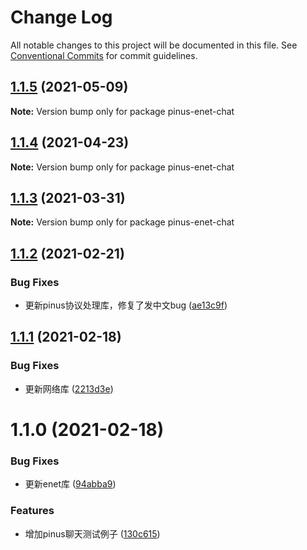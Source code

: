 # Change Log

All notable changes to this project will be documented in this file.
See [Conventional Commits](https://conventionalcommits.org) for commit guidelines.

## [1.1.5](https://e.coding.net/AILHC/easy-game-framework/EasyGameFrameworkOpen/compare/pinus-enet-chat@1.1.4...pinus-enet-chat@1.1.5) (2021-05-09)

**Note:** Version bump only for package pinus-enet-chat





## [1.1.4](https://e.coding.net/AILHC/easy-game-framework/EasyGameFrameworkOpen/compare/pinus-enet-chat@1.1.3...pinus-enet-chat@1.1.4) (2021-04-23)

**Note:** Version bump only for package pinus-enet-chat





## [1.1.3](https://e.coding.net/AILHC/easy-game-framework/EasyGameFrameworkOpen/compare/pinus-enet-chat@1.1.2...pinus-enet-chat@1.1.3) (2021-03-31)

**Note:** Version bump only for package pinus-enet-chat





## [1.1.2](https://e.coding.net/AILHC/easy-game-framework/EasyGameFrameworkOpen/compare/pinus-enet-chat@1.1.1...pinus-enet-chat@1.1.2) (2021-02-21)


### Bug Fixes

* 更新pinus协议处理库，修复了发中文bug ([ae13c9f](https://e.coding.net/AILHC/easy-game-framework/EasyGameFrameworkOpen/commits/ae13c9f347f6a2f6c7f855e3b4d3093b6623c1d6))





## [1.1.1](https://e.coding.net/AILHC/easy-game-framework/EasyGameFrameworkOpen/compare/pinus-enet-chat@1.1.0...pinus-enet-chat@1.1.1) (2021-02-18)


### Bug Fixes

* 更新网络库 ([2213d3e](https://e.coding.net/AILHC/easy-game-framework/EasyGameFrameworkOpen/commits/2213d3ec47a4b2ed4e09013d70014ed276b1d84d))





# 1.1.0 (2021-02-18)


### Bug Fixes

* 更新enet库 ([94abba9](https://e.coding.net/AILHC/easy-game-framework/EasyGameFrameworkOpen/commits/94abba9ec5e365760d52b4f9c8bb71ba235e5ab7))


### Features

* 增加pinus聊天测试例子 ([130c615](https://e.coding.net/AILHC/easy-game-framework/EasyGameFrameworkOpen/commits/130c615aadb452b194f1d3d00fd803a2aa86dd18))
